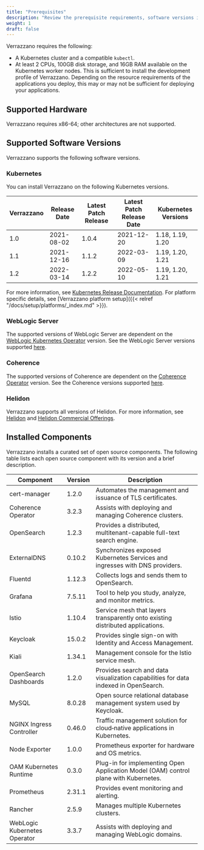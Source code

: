 ```yaml
---
title: "Prerequisites"
description: "Review the prerequisite requirements, software versions installed and supported by Verrazzano"
weight: 1
draft: false
---
```



Verrazzano requires the following:
- A Kubernetes cluster and a compatible `kubectl`.
- At least 2 CPUs, 100GB disk storage, and 16GB RAM available on the Kubernetes worker nodes.  This is sufficient to install the development profile
  of Verrazzano.  Depending on the resource requirements of the applications you deploy, this may or may not be sufficient for deploying your
  applications.

## Supported Hardware
Verrazzano requires x86-64; other architectures are not supported.

## Supported Software Versions
Verrazzano supports the following software versions.

### Kubernetes
You can install Verrazzano on the following Kubernetes versions.

| Verrazzano | Release Date | Latest Patch Release | Latest Patch Release Date | Kubernetes Versions |
|------------|--------------|----------------------|---------------------------|---------------------|
| 1.0        | 2021-08-02   | 1.0.4                | 2021-12-20                | 1.18, 1.19, 1.20    |
| 1.1        | 2021-12-16   | 1.1.2                | 2022-03-09                | 1.19, 1.20, 1.21    |
| 1.2        | 2022-03-14   | 1.2.2                | 2022-05-10                | 1.19, 1.20, 1.21    |

For more information, see [Kubernetes Release Documentation](https://kubernetes.io/releases/).
For platform specific details, see [Verrazzano platform setup]({{< relref "/docs/setup/platforms/_index.md" >}}).

### WebLogic Server
The supported versions of WebLogic Server are dependent on the [WebLogic Kubernetes Operator](https://oracle.github.io/weblogic-kubernetes-operator/) version.
See the WebLogic Server versions supported [here](https://oracle.github.io/weblogic-kubernetes-operator/userguide/prerequisites/introduction/).


### Coherence
The supported versions of Coherence are dependent on the [Coherence Operator](https://oracle.github.io/coherence-operator/docs/latest/#/about/01_overview) version.
See the Coherence versions supported [here](https://oracle.github.io/coherence-operator/docs/latest/#/docs/installation/01_installation).

### Helidon
Verrazzano supports all versions of Helidon.  For more information, see [Helidon](https://helidon.io) and
 [Helidon Commercial Offerings](https://support.oracle.com/knowledge/Middleware/2645279_1.html).

## Installed Components
Verrazzano installs a curated set of open source components.  The following table lists each open source
component with its version and a brief description.

| Component                    | Version | Description                                                                          |
|------------------------------|---------|--------------------------------------------------------------------------------------|
| cert-manager                 | 1.2.0   | Automates the management and issuance of TLS certificates.                           |
| Coherence Operator           | 3.2.3   | Assists with deploying and managing Coherence clusters.                              |
| OpenSearch                   | 1.2.3   | Provides a distributed, multitenant-capable full-text search engine.                 |
| ExternalDNS                  | 0.10.2  | Synchronizes exposed Kubernetes Services and ingresses with DNS providers.           |
| Fluentd                      | 1.12.3  | Collects logs and sends them to OpenSearch.                                          |
| Grafana                      | 7.5.11  | Tool to help you study, analyze, and monitor metrics.                                |
| Istio                        | 1.10.4  | Service mesh that layers transparently onto existing distributed applications.       |
| Keycloak                     | 15.0.2  | Provides single sign-on with Identity and Access Management.                         |
| Kiali                        | 1.34.1  | Management console for the Istio service mesh.                                       |
| OpenSearch Dashboards        | 1.2.0   | Provides search and data visualization capabilities for data indexed in OpenSearch.  |
| MySQL                        | 8.0.28  | Open source relational database management system used by Keycloak.                  |
| NGINX Ingress Controller     | 0.46.0  | Traffic management solution for cloud‑native applications in Kubernetes.             |
| Node Exporter                | 1.0.0   | Prometheus exporter for hardware and OS metrics.                                     |
| OAM Kubernetes Runtime       | 0.3.0   | Plug-in for implementing Open Application Model (OAM) control plane with Kubernetes. |
| Prometheus                   | 2.31.1  | Provides event monitoring and alerting.                                              |
| Rancher                      | 2.5.9   | Manages multiple Kubernetes clusters.                                                |
| WebLogic Kubernetes Operator | 3.3.7   | Assists with deploying and managing WebLogic domains.                                |
